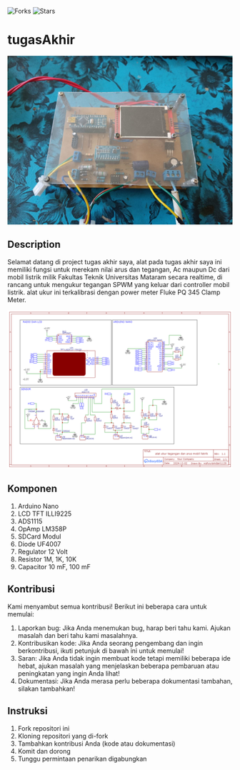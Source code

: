 ![Forks](https://img.shields.io/badge/forks-44-blue)
![Stars](https://img.shields.io/badge/stars-13-yellow)
# tugasAkhir

![Skema Alat](Image/alat-ukur.jpg)

## Description
Selamat datang di project tugas akhir saya, alat pada tugas akhir saya ini memiliki fungsi untuk merekam nilai arus dan tegangan, Ac maupun Dc dari mobil listrik milik Fakultas Teknik Universitas Mataram secara realtime, di rancang untuk mengukur tegangan SPWM yang keluar dari controller mobil listrik. alat ukur ini terkalibrasi dengan power meter Fluke PQ 345 Clamp Meter.

![Skema Alat](Image/skema-alat-ukur.png)

## Komponen
1. Arduino Nano
2. LCD TFT ILLI9225
3. ADS1115
4. OpAmp LM358P
5. SDCard Modul
6. Diode UF4007
7. Regulator 12 Volt
8. Resistor 1M, 1K, 10K
9. Capacitor 10 mF, 100 mF

## Kontribusi
Kami menyambut semua kontribusi! Berikut ini beberapa cara untuk memulai:
1. Laporkan bug: Jika Anda menemukan bug, harap beri tahu kami. Ajukan masalah dan beri tahu kami masalahnya.
2. Kontribusikan kode: Jika Anda seorang pengembang dan ingin berkontribusi, ikuti petunjuk di bawah ini untuk memulai!
3. Saran: Jika Anda tidak ingin membuat kode tetapi memiliki beberapa ide hebat, ajukan masalah yang menjelaskan beberapa pembaruan atau peningkatan yang ingin Anda lihat!
4. Dokumentasi: Jika Anda merasa perlu beberapa dokumentasi tambahan, silakan tambahkan!

## Instruksi
1. Fork repositori ini
2. Kloning repositori yang di-fork
3. Tambahkan kontribusi Anda (kode atau dokumentasi)
4. Komit dan dorong
5. Tunggu permintaan penarikan digabungkan

